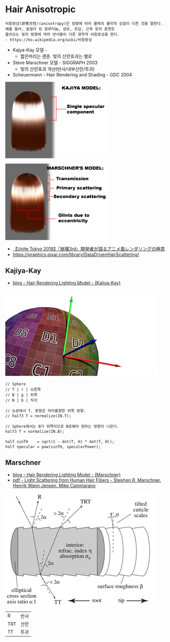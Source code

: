# Hair Anisotropic

``` txt
비등방성(非等方性)(anisotropy)은 방향에 따라 물체의 물리적 성질이 다른 것을 말한다. 
예를 들어, 솔질이 된 알루미늄, 섬유, 옷감, 근육 등의 표면은
들어오는 빛의 방향에 따라 반사율이 다른 광학적 비등방성을 띈다. 
- https://ko.wikipedia.org/wiki/비등방성
```



- Kajya-Kay 모델                -
  - 짧은머리는 괜춘. 빛의 산란효과는 별로
- Steve Marschner 모델                      - SIGGRAPH 2003
  - 빛의 산란효과 개선(반사/내부산란/투과)
- Scheuermann - Hair Rendering and Shading - GDC 2004

![ephere-kajiya](./res/ephere-kajiya.jpg)

![ephere-marschner](./res/ephere-marschner.jpg)

- [【Unite Tokyo 2018】『崩壊3rd』開発者が語るアニメ風レンダリングの極意](https://youtu.be/ZpWsinhPFLM?t=1285)
- <https://graphics.pixar.com/library/DataDrivenHairScattering/>

## Kajiya-Kay

- [blog - Hair Rendering Lighting Model - (Kajiya-Kay)](https://blog.naver.com/sorkelf/40185948507)

![./res/NTBFromUVs.png](./res/NTBFromUVs.png)

``` hlsl
// Sphere
// T | r | 오른쪽
// B | g | 위쪽
// N | b | 직각

// 논문에서 T. 방향은 머리를향한 위쪽 방향.
// half3 T = normalize(IN.T);

// Sphere에서는 B가 위쪽이므로 B로해야 원하는 방향이 나온다.
half3 T = normalize(IN.B);

half sinTH    = sqrt(1 - dot(T, H) * dot(T, H));
half specular = pow(sinTH, specularPower);
```

## Marschner

- [blog - Hair Rendering Lighting Model - (Marschner)](https://blog.naver.com/sorkelf/40186644136)
- [pdf - Light Scattering from Human Hair Fibers - Stephen R. Marschner, Henrik Wann Jensen, Mike Cammarano](www.cs.cornell.edu/~srm/publications/SG03-hair.pdf)

![Marschner.png](./res/Marschner.png)

|     |      |
|-----|------|
| R   | 반사 |
| TRT | 산란 |
| TT  | 투과 |
